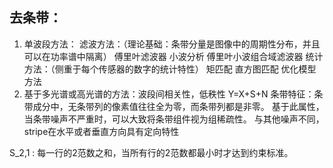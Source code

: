 ## 去条带：
1. 单波段方法：
	滤波方法：（理论基础：条带分量是图像中的周期性分布，并且可以在功率谱中隔离）
			傅里叶滤波器
			小波分析
			傅里叶小波组合域滤波器
	统计方法：（侧重于每个传感器的数字的统计特性）
			矩匹配 
			直方图匹配
		优化模型方法
2. 基于多光谱或高光谱的方法：波段间相关性，低秩性
Y=X+S+N
条带特征：条带成分中，无条带列的像素值往往全为零，而条带列都是非零。
		基于此属性，当条带噪声不严重时，可以大致将条带组件视为组稀疏性。
		与其他噪声不同，stripe在水平或者垂直方向具有定向特性
		
S_2,1 : 每一行的2范数之和，当所有行的2范数都最小时才达到约束标准。
